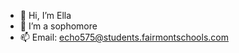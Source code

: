 - 👋 Hi, I’m Ella 
- 🌱 I’m a sophomore
- 📫 Email: echo575@students.fairmontschools.com 

<!---
echo575/echo575 is a ✨ special ✨ repository because its `README.md` (this file) appears on your GitHub profile.
You can click the Preview link to take a look at your changes.
--->
